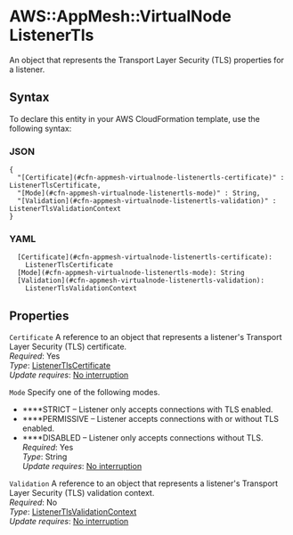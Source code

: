 # AWS::AppMesh::VirtualNode ListenerTls<a name="aws-properties-appmesh-virtualnode-listenertls"></a>

An object that represents the Transport Layer Security \(TLS\) properties for a listener\.

## Syntax<a name="aws-properties-appmesh-virtualnode-listenertls-syntax"></a>

To declare this entity in your AWS CloudFormation template, use the following syntax:

### JSON<a name="aws-properties-appmesh-virtualnode-listenertls-syntax.json"></a>

```
{
  "[Certificate](#cfn-appmesh-virtualnode-listenertls-certificate)" : ListenerTlsCertificate,
  "[Mode](#cfn-appmesh-virtualnode-listenertls-mode)" : String,
  "[Validation](#cfn-appmesh-virtualnode-listenertls-validation)" : ListenerTlsValidationContext
}
```

### YAML<a name="aws-properties-appmesh-virtualnode-listenertls-syntax.yaml"></a>

```
  [Certificate](#cfn-appmesh-virtualnode-listenertls-certificate): 
    ListenerTlsCertificate
  [Mode](#cfn-appmesh-virtualnode-listenertls-mode): String
  [Validation](#cfn-appmesh-virtualnode-listenertls-validation): 
    ListenerTlsValidationContext
```

## Properties<a name="aws-properties-appmesh-virtualnode-listenertls-properties"></a>

`Certificate`  <a name="cfn-appmesh-virtualnode-listenertls-certificate"></a>
A reference to an object that represents a listener's Transport Layer Security \(TLS\) certificate\.  
*Required*: Yes  
*Type*: [ListenerTlsCertificate](aws-properties-appmesh-virtualnode-listenertlscertificate.md)  
*Update requires*: [No interruption](https://docs.aws.amazon.com/AWSCloudFormation/latest/UserGuide/using-cfn-updating-stacks-update-behaviors.html#update-no-interrupt)

`Mode`  <a name="cfn-appmesh-virtualnode-listenertls-mode"></a>
Specify one of the following modes\.  
+ ****STRICT – Listener only accepts connections with TLS enabled\. 
+ ****PERMISSIVE – Listener accepts connections with or without TLS enabled\.
+ ****DISABLED – Listener only accepts connections without TLS\. 
*Required*: Yes  
*Type*: String  
*Update requires*: [No interruption](https://docs.aws.amazon.com/AWSCloudFormation/latest/UserGuide/using-cfn-updating-stacks-update-behaviors.html#update-no-interrupt)

`Validation`  <a name="cfn-appmesh-virtualnode-listenertls-validation"></a>
A reference to an object that represents a listener's Transport Layer Security \(TLS\) validation context\.  
*Required*: No  
*Type*: [ListenerTlsValidationContext](aws-properties-appmesh-virtualnode-listenertlsvalidationcontext.md)  
*Update requires*: [No interruption](https://docs.aws.amazon.com/AWSCloudFormation/latest/UserGuide/using-cfn-updating-stacks-update-behaviors.html#update-no-interrupt)